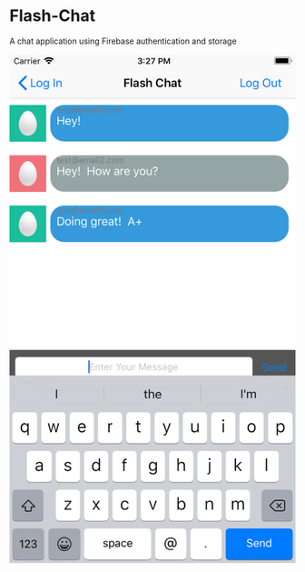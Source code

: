 
# Flash-Chat

A chat application using Firebase authentication and storage


![ChatImage](https://github.com/Porkwaffle/FlashChat/blob/master/chat.png)

